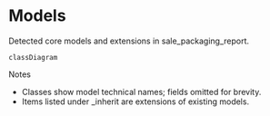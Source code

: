 # Models

Detected core models and extensions in sale_packaging_report.

```mermaid
classDiagram
```

Notes
- Classes show model technical names; fields omitted for brevity.
- Items listed under _inherit are extensions of existing models.
